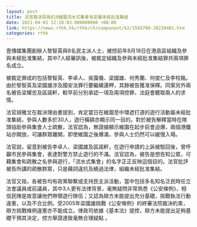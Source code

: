 ```yaml
---
layout: post
title: 法官裁決認為818維園流水式集會肯定屬未經批准集結
date: 2021-04-01 12:28:03.000000000 +08:00
link: https://news.rthk.hk/rthk/ch/component/k2/1583780-20210401.htm
categories: rthk
---
```


壹傳媒集團創辦人黎智英與8名民主派人士，被控前年8月18日在港島區組織及參與未經批准集結，其中7人經審訊後，被裁定組織及參與未經批准集結罪共兩項罪名成立。

被裁定罪成的包括黎智英、李卓人、吳靄儀、梁國雄、何秀蘭、何俊仁及李柱銘。由於黎智英及梁國雄涉及國安法罪行要繼續還柙，其餘被告獲准保釋。同案另外兩名被告梁耀忠及區諾軒，較早前分別承認一項及兩項控罪，法庭會聽取兩人的求情。

法官胡雅文在裁決理由書提到，肯定當日在維園至中環遮打道的遊行活動屬未經批准集結，參與人數多於30人，遊行橫額亦顯示同一目的。對於被告解釋當時在隊頭協助參與集會人士疏散，法官認為，無證據顯示維園在起步前會迫爆，兩個港鐵站亦開放，可讓群眾離開，即使維園之後爆滿，參與人士仍然可以緩慢入場。

法官說，留意到被告李卓人、梁國雄及區諾軒，在遊行申請的上訴被駁回後，曾呼籲市民參與集會，表達對警方禁止遊行的不滿。法官認為，被告是想告知公眾，可藉集會和疏散之名參與遊行，「流水式集會」的名字正正反映這個目的。法官批評被告所講的疏散群眾，只是藉詞違抗及繞過法律，組織未經批准集結。

法官又指，各被告均有政黨聯繫或支持民主派活動，當中包括多名知名泛民時任立法會議員或前議員，其中3人更有法律背景，毫無疑問非常熟悉《公安條例》，相信民陣是故意讓他們帶領遊行隊伍；又認為辯方未能提出充分基礎，挑戰執法行動違憲，以及不合比例。受2005年梁國雄挑戰《公安條例》的終審法院裁決約束，辯方挑戰條例違憲亦不能成立。律政司依據《基本法》提控，辯方未能提出足夠基礎干預其決定，控方舉證達致毫無合理疑點 。
